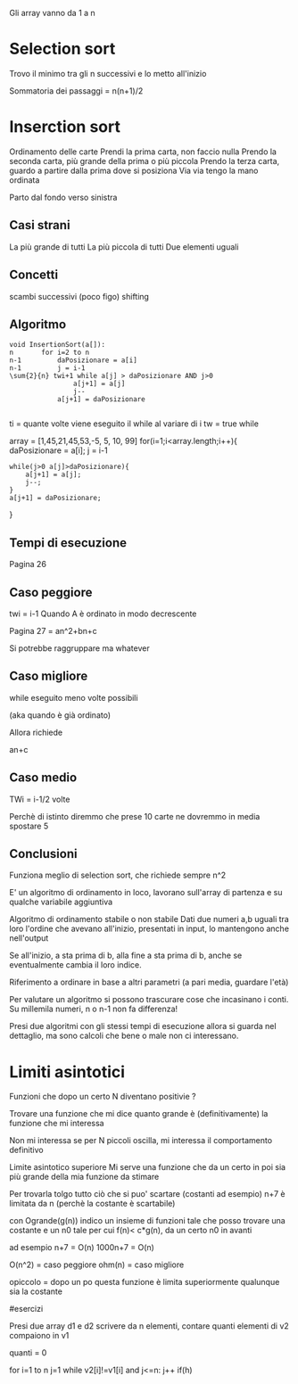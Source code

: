 Gli array vanno da 1 a n

# Selection sort

Trovo il minimo tra gli n successivi e lo metto all'inizio

Sommatoria dei passaggi = n(n+1)/2

# Inserction sort

Ordinamento delle carte 
Prendi la prima carta, non faccio nulla
Prendo la seconda carta, più grande della prima o più piccola 
Prendo la terza carta, guardo a partire dalla prima dove si posiziona
Via via tengo la mano ordinata

Parto dal fondo verso sinistra

## Casi strani

La più grande di tutti
La più piccola di tutti
Due elementi uguali

## Concetti

scambi successivi (poco figo)
shifting

## Algoritmo

```
void InsertionSort(a[]):
n       for i=2 to n
n-1         daPosizionare = a[i]
n-1         j = i-1
\sum{2}{n} twi+1 while a[j] > daPosizionare AND j>0
                a[j+1] = a[j]
                j--
            a[j+1] = daPosizionare
        
```
ti = quante volte viene eseguito il while al variare di i
tw = true while

array = [1,45,21,45,53,-5, 5, 10, 99]
for(i=1;i<array.length;i++){
    daPosizionare = a[i];
    j = i-1

    while(j>0 a[j]>daPosizionare){
        a[j+1] = a[j];
        j--;
    }
    a[j+1] = daPosizionare;
}

## Tempi di esecuzione

Pagina 26

## Caso peggiore

twi = i-1
Quando A è ordinato in modo decrescente

Pagina 27 = an^2+bn+c
 
Si potrebbe raggruppare ma whatever

## Caso migliore

while eseguito meno volte possibili

(aka quando è già ordinato)

Allora richiede

an+c 

## Caso medio

TWi = i-1/2 volte

Perchè di istinto diremmo che prese 10 carte ne dovremmo in media spostare 5

## Conclusioni 

Funziona meglio di selection sort, che richiede sempre n^2

E' un algoritmo di ordinamento in loco, lavorano sull'array di partenza e su qualche variabile aggiuntiva

Algoritmo di ordinamento stabile o non stabile
Dati due numeri a,b uguali tra loro l'ordine che avevano all'inizio, presentati in input, lo mantengono anche nell'output

Se all'inizio, a sta prima di b, alla fine a sta prima di b, anche se eventualmente cambia il loro indice.

Riferimento a ordinare in base a altri parametri (a pari media, guardare l'età) 



Per valutare un algoritmo si possono trascurare cose che incasinano i conti.
Su millemila numeri, n o n-1 non fa differenza! 

Presi due algoritmi con gli stessi tempi di esecuzione allora si guarda nel dettaglio, ma sono calcoli che bene o male non ci interessano.


# Limiti asintotici

Funzioni che dopo un certo N diventano positivie ?

Trovare una funzione che mi dice quanto grande è (definitivamente) la funzione che mi interessa

Non mi interessa se per N piccoli oscilla, mi interessa il comportamento definitivo

Limite asintotico superiore
Mi serve una funzione che da un certo in poi sia più grande della mia funzione da stimare

Per trovarla tolgo tutto ciò che si puo' scartare (costanti ad esempio) n+7 è limitata da n (perchè la costante è scartabile)

con Ogrande(g(n)) indico un insieme di funzioni tale che posso trovare una costante e un n0 tale per cui f(n)< c*g(n), da un certo n0 in avanti

ad esempio n+7 = O(n)
1000n+7 = O(n)


O(n^2) = caso peggiore
ohm(n) = caso migliore 

opiccolo = dopo un po questa funzione è limita superiormente qualunque sia la costante

#esercizi

Presi due array d1 e d2 scrivere da n elementi, contare quanti elementi di  v2 compaiono in v1

quanti = 0

for i=1 to n
    j=1
    while v2[i]!=v1[i] and j<=n:
        j++
    if(h)